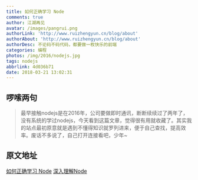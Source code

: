 ```yaml
---
title: 如何正确学习 Node
comments: true
author: 江湖再见
avatar: /images/pangrui.png
authorLink: 'http://www.ruizhengyun.cn/blog/about'
authorAbout: 'http://www.ruizhengyun.cn/blog/about'
authorDesc: 不论码不码代码，都要做一枚快乐的前端
categories: 编程
photos: /img/2016/nodejs.jpg
tags: nodejs
abbrlink: 4d036b71
date: 2018-03-21 13:02:31
---
```


## 啰嗦两句

> 最早接触nodejs是在2016年，公司要做即时通讯，断断续续过了两年了，没有系统的学过nodejs，今天看到这篇文章，觉得很有用就收藏了。其实我的站点最初原意就是遇到不懂得知识就罗列进来，便于自己查找，提高效率。废话不多说了，自己打开连接看吧，少年~


## 原文地址
[如何正确学习 Node](https://i5ting.github.io/How-to-learn-node-correctly/)
[深入理解Node](https://yjhjstz.gitbooks.io/deep-into-node/content/)